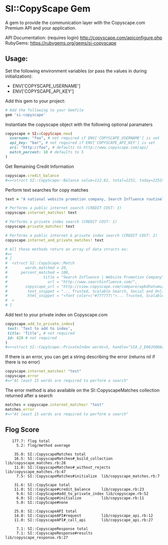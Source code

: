 # SI::CopyScape Gem
A gem to provide the communication layer with the Copyscape.com Premium API and your application.

API Documentation: (requires login) http://copyscape.com/apiconfigure.php
RubyGems: https://rubygems.org/gems/si-copyscape

## Usage:
Set the following environment variables (or pass the values in during initialization):
- ENV['COPYSCAPE_USERNAME']
- ENV['COPYSCAPE_API_KEY']

Add this gem to your project:

```ruby
# Add the following to your Gemfile
gem 'si-copyscape'
```

Instantiate the copyscape object with the following optional paramaters
```ruby
copyscape = SI::CopyScape.new(
  username: "foo", # not required if ENV['COPYSCAPE_USERNAME'] is set
  api_key: "bar", # not required if ENV['COPYSCAPE_API_KEY'] is set
  uri: "http://foo", # defaults to http://www.copyscape.com/api/
  match_percent: 10 # defaults to 5
)
```

Get Remaining Credit Information
```ruby
copyscape.credit_balance
#=><struct SI::CopyScape::Balance value=112.62, total=2252, today=2252>
```

Perform text searches for copy matches
```ruby
text = "A national website promotion company, Search Influence routinely delivers a 10:1 return on investment, or better, for our customers."

# Performs a public internet search (CREDIT COST: 1)
copyscape.internet_matches! text

# Performs a private index search (CREDIT COST: 1)
copyscape.private_matches! text

# Performs a public internet & private index search (CREDIT COST: 2)
copyscape.internet_and_private_matches! text

# All these methods return an array of data structs ex:
#=>
# [
#  <struct SI::CopyScape::Match
#        words_matched = 20,
#      percent_matched = 100,
#                title = "Search Influence | Website Promotion Company",
#                  url = "http://www.searchinfluence.com/",
#        copyscape_url = "http://view.copyscape.com/compare/wpbdhatumu/1",
#         text_snippet = "... Trusted, Scalable Search, Social and Online Advertising. A national website promotion company, Search Influence routinely delivers a 10:1 return on investment, or better, for our customers.",
#         html_snippet = "<font color=\"#777777\">... Trusted, Scalable Search, Social and Online Advertising. </font><font color=\"#000000\">A national website promotion company, Search Influence routinely delivers a 10:1 return on investment, or better, for our customers.</font>"
#  >
# ]
```

Add text to your private index on Copyscape.com
```ruby
copyscape.add_to_private_index(
 text: 'Text to add to index',
 title: 'Title', # not required
 id: 420 # not required
)
#=><struct SI::CopyScape::PrivateIndex words=5, handle="SIA_2_E00JOQ0A2W_T1Q2J78LA1", id="420", title="Title">
```

If there is an error, you can get a string describing the error (returns nil if there is no error)
```ruby
copyscape.internet_matches! "test"
copyscape.error
#=>"At least 15 words are required to perform a search"
```

The error method is also available on the SI::CopyscapeMatches collection returned after a search
```ruby
matches = copyscape.internet_matches! "test"
matches.error
#=>"At least 15 words are required to perform a search"
```

## Flog Score
```
   177.7: flog total
     5.2: flog/method average

    35.0: SI::CopyscapeMatches total
    16.5: SI::CopyscapeMatches#_build_collection lib/copyscape_matches.rb:28
    11.0: SI::CopyscapeMatches#_without_rejects lib/copyscape_matches.rb:47
     7.5: SI::CopyscapeMatches#initialize  lib/copyscape_matches.rb:7

    31.6: SI::CopyScape total
    11.0: SI::CopyScape#credit_balance     lib/copyscape.rb:23
     9.6: SI::CopyScape#add_to_private_index lib/copyscape.rb:52
     6.0: SI::CopyScape#initialize         lib/copyscape.rb:11
     5.0: SI::CopyScape#none

    25.8: SI::CopyscapeAPI total
    14.8: SI::CopyscapeAPI#request         lib/copyscape_api.rb:12
    11.0: SI::CopyscapeAPI#_call_api       lib/copyscape_api.rb:27

     7.1: SI::CopyscapeResponse total
     7.1: SI::CopyscapeResponse#results    lib/copyscape_response.rb:27
```

